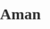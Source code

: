 # Aman
<html lang="en"><head>
    <meta charset="UTF-8">
    <meta name="viewport" content="width=device-width, initial-scale=1.0">
    <title>Keshav Tomar - Personal Webpage</title>
    <style>
        body {
            font-family: Times New Roman, sans-serif;
            margin: 0;
            padding: 0;
            background-image: url("D:\StockCake-Sunlit Blossom Brilliance_1719892634.jpg");
            background-size: cover;
            color: #333;
        }
        header {
            background-color: rgba(46, 139, 87,0.3);
            color: white;
            padding: 1rem 0;
            text-align: center;
        }
        nav {
            display: flex;
            justify-content: center;
            background-color: rgba(51, 51, 51, 0.9);
        }
        nav a {
            color: white;
            padding: 1rem;
            text-decoration: none;
            text-align: center;
            transition: background-color 0.3s;
        }
        nav a:hover {
            background-color: rgba(46, 139, 87,0.5);
        }
        section {
            padding: 2rem;
            background-color: rgba(255, 255, 255, 0.9);
            margin: 1rem;
            border-radius: 8px;
            transition: opacity 0.5s;
        }
        footer {
            background-color: rgba(51, 51, 51, 0.9);
            color: white;
            text-align: center;
            padding: 1rem 0;
            position: fixed;
            width: 100%;
            bottom: 0;
        }
        #portfolio img {
            width: 100%;
            height: auto;
            max-width: 300px;
        }
        .hidden {
            display: none;
        }
        .visible {
            display: block;
            opacity: 1;
        }
    </style>
    <script>
        document.addEventListener("DOMContentLoaded", function() {
            const sections = document.querySelectorAll("section");
            const navLinks = document.querySelectorAll("nav a");

            function showSection(id) {
                sections.forEach(section => {
                    section.classList.add("hidden");
                    section.classList.remove("visible");
                });
                const targetSection = document.querySelector(id);
                targetSection.classList.remove("hidden");
                targetSection.classList.add("visible");
            }

            navLinks.forEach(link => {
                link.addEventListener("click", function(event) {
                    event.preventDefault();
                    const targetId = this.getAttribute("href");
                    showSection(targetId);
                });
            });

            // Show About section by default
            showSection("#about");
        });

        function submitContactForm(event) {
            event.preventDefault();
            alert("Thank you for your message!");
        }
    </script>
</head>
<body>

<header>
    <h1>Keshav Tomar</h1>
    <p>Welcome to my personal webpage!</p>
</header>

<nav>
    <a href="#about">About</a>
    <a href="#portfolio">Portfolio</a>
    <a href="#contact">Contact</a>
    <a href="#blog">Blog</a>
</nav>

<section id="about" class="visible">
    <h2>About Me</h2>
    <p>My name is Keshav Tomar. I am 17 years old and have recently passed 12th grade with 87.4% in PCM with Computer Science. I scored 88% in 10th grade. Currently, I am pursuing NDA coaching to further my career goals.</p>
</section>

<section id="portfolio" class="hidden">
    <h2>Portfolio</h2>
    <p>Here you can showcase your projects and achievements. This section will be updated with your work over time.</p>
    <img src="https://via.placeholder.com/300" alt="Sample Project">
</section>

<section id="contact" class="hidden">
    <h2>Contact</h2>
    <p>If you wish to get in touch with me, please fill out the form below:</p>
    <form onsubmit="submitContactForm(event)">
        <label for="name">Name:</label><br>
        <input type="text" id="name" name="name" required=""><br><br>
        <label for="email">Email:</label><br>
        <input type="email" id="email" name="email" required=""><br><br>
        <label for="message">Message:</label><br>
        <textarea id="message" name="message" required=""></textarea><br><br>
        <input type="submit" value="Submit">
    </form>
</section>

<section id="blog" class="hidden">
    <h2>Blog</h2>
    <p>Welcome to my blog! Here, I will share my thoughts, experiences, and updates on my journey. Stay tuned for more posts!</p>
</section>

<footer>
    <q>© 2024 Keshav Tomar. All rights reserved.</q>
</footer></body></html>
